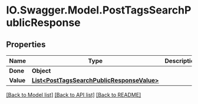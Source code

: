 # IO.Swagger.Model.PostTagsSearchPublicResponse
## Properties

Name | Type | Description | Notes
------------ | ------------- | ------------- | -------------
**Done** | **Object** |  | [optional] 
**Value** | [**List&lt;PostTagsSearchPublicResponseValue&gt;**](PostTagsSearchPublicResponseValue.md) |  | [optional] 

[[Back to Model list]](../README.md#documentation-for-models) [[Back to API list]](../README.md#documentation-for-api-endpoints) [[Back to README]](../README.md)

